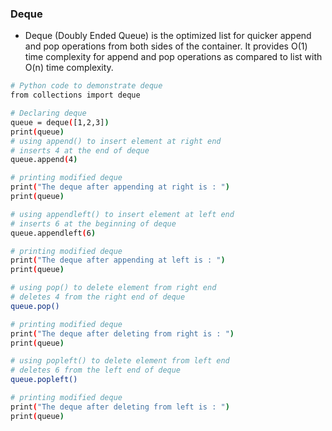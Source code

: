 ### Deque
* Deque (Doubly Ended Queue) is the optimized list for quicker append and pop operations from both sides of the container. It provides O(1) time complexity for append and pop operations as compared to list with O(n) time complexity.
```bash
# Python code to demonstrate deque
from collections import deque

# Declaring deque
queue = deque([1,2,3])
print(queue)
# using append() to insert element at right end
# inserts 4 at the end of deque
queue.append(4)

# printing modified deque
print("The deque after appending at right is : ")
print(queue)

# using appendleft() to insert element at left end
# inserts 6 at the beginning of deque
queue.appendleft(6)

# printing modified deque
print("The deque after appending at left is : ")
print(queue)

# using pop() to delete element from right end
# deletes 4 from the right end of deque
queue.pop()

# printing modified deque
print("The deque after deleting from right is : ")
print(queue)

# using popleft() to delete element from left end
# deletes 6 from the left end of deque
queue.popleft()

# printing modified deque
print("The deque after deleting from left is : ")
print(queue) 
```